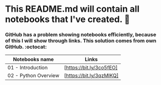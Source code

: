 # This README.md will contain all notebooks that I've created. 🚀
### GitHub has a problem showing notebooks efficiently, because of this I will show through links. This solution comes from own GitHub. :octocat:


| Notebooks name| Links |
| ------ | ------ |
| 01 - Introduction | [https://bit.ly/3co5fEO] |
| 02 - Python Overview | [https://bit.ly/3qzMIKQ] |
